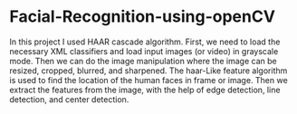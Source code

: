 # Facial-Recognition-using-openCV

In this project I used HAAR cascade algorithm. First, we need to load the necessary XML classifiers and load input images (or video) in grayscale mode. Then we can do the image manipulation where the image can be resized, cropped, blurred, and sharpened. The haar-Like feature algorithm is used to find the location of the human faces in frame or image. Then we extract the features from the image, with the help of edge detection, line detection, and center detection.
